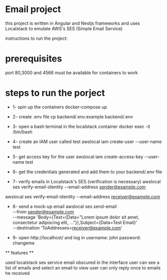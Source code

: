 # Email project

this project is written in Angular and Nestjs frameworks and uses Localstack to emulate AWS's SES (Simple Email Service)


instructions to run the project:

# prerequisites
port 80,3000 and 4566 must be available for containers to work

# steps to run the porject

* 1- spin up the containers
docker-compose up

* 2- create .env file
cp backend/.env.example backend/.env

* 3- open a bash terminal in the localstack container
docker exec -it <localstack container id> /bin/bash

* 4- create an IAM user called test
awslocal iam create-user --user-name test

* 5- get access key for the user
awslocal iam create-access-key --user-name test

* 6- get the credentials generated and add them to your backend/.env file 

* 7- verify emails in Localstack's SES (verification is necessary)
awslocal ses verify-email-identity --email-address sender@example.com 

awslocal ses verify-email-identity --email-address receiver@example.com

* 8- send a mock-up email
awslocal ses send-email \
    --from sender@example.com \
    --message 'Body={Text={Data="Lorem ipsum dolor sit amet, consectetur adipiscing elit, ..."}},Subject={Data=Test Email}' \
    --destination 'ToAddresses=receiver@example.com'

* 9- open http://localhost/ and log in
username: john
password: changeme


** features **

used localstack ses service
email obscured in the interface 
user can see a list of emails and select an email to view
user can only reply once to emails he received



